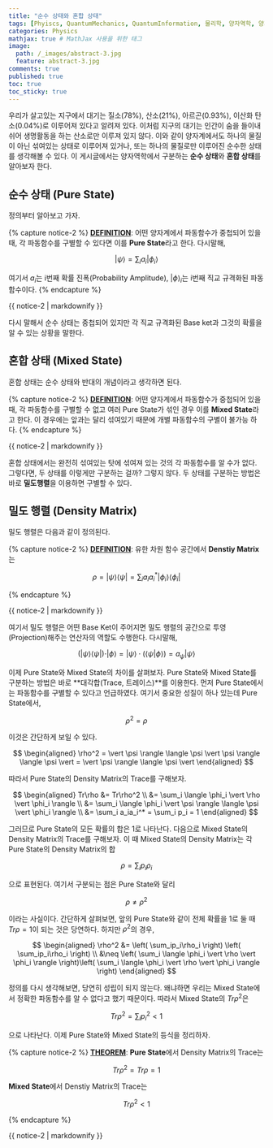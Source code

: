 ```yaml
---
title: "순수 상태와 혼합 상태"
tags: [Phyiscs, QuantumMechanics, QuantumInformation, 물리학, 양자역학, 양자정보] # 태그 입력
categories: Physics
mathjax: true # MathJax 사용을 위한 태그
image:
  path: /_images/abstract-3.jpg
  feature: abstract-3.jpg
comments: true
published: true
toc: true
toc_sticky: true
---
```

우리가 살고있는 지구에서 대기는 질소(78%), 산소(21%), 아르곤(0.93%), 이산화 탄소(0.04%)로 이루어져 있다고 알려져 있다. 
이처럼 지구의 대기는 인간이 숨을 들이내쉬어 생명활동을 하는 산소로만 이루져 있지 않다. 이와 같이 양자계에서도 하나의 물질이 아닌
섞여있는 상태로 이루어져 있거나, 또는 하나의 물질로만 이루어진 순수한 상태를 생각해볼 수 있다. 이 게시글에서는 양자역학에서 구분하는
**순수 상태**와 **혼합 상태**를 알아보자 한다.

## 순수 상태 (Pure State)
정의부터 알아보고 가자.

{% capture notice-2 %}
**<u>DEFINITION</u>**: 어떤 양자계에서 파동함수가 중첩되어 있을 때, 각 파동함수를 구별할 수 있다면 이를 **Pure State**라고 한다. 다시말해,

$$
\vert \psi \rangle = \sum_i a_i\vert \phi_i \rangle
$$

여기서 $a_i$는 i번째 확률 진폭(Probability Amplitude), $\vert \phi \rangle_i$는 i번째 직교 규격화된 파동함수이다.
{% endcapture %}
<div class="notice--info">{{ notice-2 | markdownify }}</div>

다시 말해서 순수 상태는 중첩되어 있지만 각 직교 규격화된 Base ket과 그것의 확률을 알 수 있는 상황을 말한다. 

## 혼합 상태 (Mixed State)
혼합 상태는 순수 상태와 반대의 개념이라고 생각하면 된다. 

{% capture notice-2 %}
**<u>DEFINITION</u>**: 어떤 양자계에서 파동함수가 중첩되어 있을 때, 각 파동함수를 구별할 수 없고 여러 Pure State가 섞인 경우
이를 **Mixed State**라고 한다. 이 경우에는 앞과는 달리 섞여있기 때문에 개별 파동함수의 구별이 불가능 하다.
{% endcapture %}
<div class="notice--info">{{ notice-2 | markdownify }}</div>

혼합 상태에서는 완전히 섞여있는 탓에 섞여져 있는 것의 각 파동함수를 알 수가 없다. 그렇다면, 두 상태를 이렇게만 구분하는 걸까?
그렇지 않다. 두 상태를 구분하는 방법은 바로 **밀도행렬**을 이용하면 구별할 수 있다.

## 밀도 행렬 (Density Matrix)
밀도 행렬은 다음과 같이 정의된다.

{% capture notice-2 %}
**<u>DEFINITION</u>**: 유한 차원 함수 공간에서 **Denstiy Matrix**는

$$
\rho = \vert \psi \rangle \langle \psi \vert = \sum_i a_ia_i^*\vert\phi_i\rangle \langle\phi_i\vert
$$

{% endcapture %}
<div class="notice--info">{{ notice-2 | markdownify }}</div>

여기서 밀도 행렬은 어떤 Base Ket이 주어지면 밀도 행렬의 공간으로 투영(Projection)해주는 연산자의 역할도 수행한다. 다시말해,

$$
\left( \vert \psi \rangle \langle \psi \vert \right) \cdot \vert \phi \rangle = \vert \psi \rangle \cdot \left( \langle \psi \vert \phi \rangle \right) = a_\psi \vert \psi \rangle
$$

이제 Pure State와 Mixed State의 차이를 살펴보자. Pure State와 Mixed State를 구분하는 방법은 바로 **대각합(Trace, 트레이스)**를 이용한다.
먼저 Pure State에서는 파동함수를 구별할 수 있다고 언급하였다. 여기서 중요한 성질이 하나 있는데 Pure State에서,

$$
\rho^2 = \rho
$$

이것은 간단하게 보일 수 있다.

$$
\begin{aligned}
\rho^2 = \vert \psi \rangle \langle \psi \vert \psi \rangle \langle \psi \vert = \vert \psi \rangle \langle \psi \vert
\end{aligned}
$$

따라서 Pure State의 Density Matrix의 Trace를 구해보자.

$$
\begin{aligned}
Tr\rho &= Tr\rho^2 \\
&= \sum_i \langle \phi_i \vert \rho \vert \phi_i \rangle \\
&= \sum_i \langle \phi_i \vert \psi \rangle \langle \psi \vert \phi_i \rangle \\
&= \sum_i a_ia_i^* = \sum_i p_i = 1
\end{aligned}
$$

그러므로 Pure State의 모든 확률의 합은 1로 나타난다. 다음으로 Mixed State의 Density Matrix의 Trace를 구해보자. 이 때 Mixed State의 Density Matrix는 각 Pure State의 Density Matrix의 합

$$
\rho = \sum_i p_i\rho_i
$$

으로 표현된다. 여기서 구분되는 점은 Pure State와 달리

$$
\rho \neq \rho^2
$$

이라는 사실이다. 간단하게 살펴보면, 앞의 Pure State와 같이 전체 확률을 1로 둘 때 $Tr\rho = 1$이 되는 것은 당연하다. 하지만 $\rho^2$의 경우,

$$
\begin{aligned}
\rho^2 &= \left( \sum_ip_i\rho_i \right) \left( \sum_ip_i\rho_i \right) \\
&\neq \left( \sum_i \langle \phi_i \vert \rho \vert \phi_i \rangle \right)\left( \sum_i \langle \phi_i \vert \rho \vert \phi_i \rangle \right)
\end{aligned}
$$

정의를 다시 생각해보면, 당연히 성립이 되지 않는다. 왜냐하면 우리는 Mixed State에서 정확한 파동함수를 알 수 없다고 했기 때문이다. 따라서 Mixed State의 $Tr\rho^2$은

$$
Tr\rho^2 = \sum_ip_i^2 < 1
$$

으로 나타난다. 이제 Pure State와 Mixed State의 등식을 정리하자.

{% capture notice-2 %}
**<u>THEOREM</u>**: **Pure State**에서 Density Matrix의 Trace는

$$
Tr \rho^2 = Tr \rho = 1
$$

**Mixed State**에서 Denstiy Matrix의 Trace는

$$
Tr \rho^2 < 1
$$

{% endcapture %}
<div class="notice--info">{{ notice-2 | markdownify }}</div>

[^1]: Density Matrix가 연산자의 역할을 수행하기 때문에 연산자로 부르기도 한다.